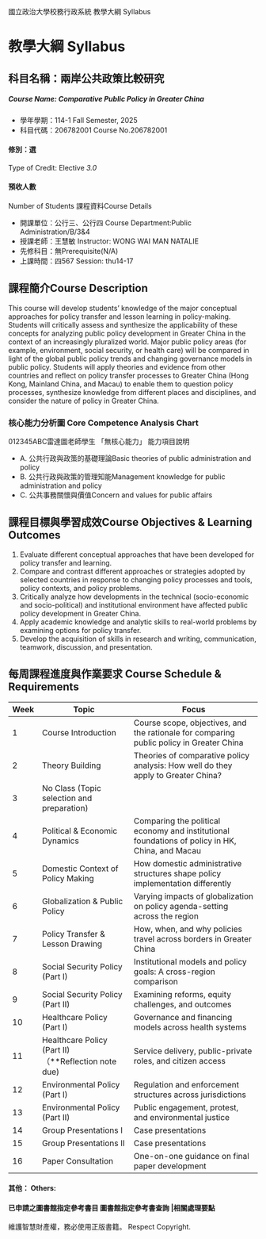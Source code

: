 國立政治大學校務行政系統 教學大綱 Syllabus
# 教學大綱 Syllabus
##  科目名稱：兩岸公共政策比較研究
#####  Course Name: Comparative Public Policy in Greater China
  * 學年學期：114-1 Fall Semester, 2025 
  * 科目代碼：206782001 Course No.206782001
#### 修別：選
Type of Credit: Elective 
_3.0_
#### 預收人數
Number of Students
課程資料Course Details
  * 開課單位：公行三、公行四 Course Department:Public Administration/B/3&4 
  * 授課老師：王慧敏 Instructor: WONG WAI MAN NATALIE 
  * 先修科目：無Prerequisite(N/A)
  * 上課時間：四567 Session: thu14-17 
##  課程簡介Course Description
This course will develop students’ knowledge of the major conceptual approaches for policy transfer and lesson learning in policy-making. Students will critically assess and synthesize the applicability of these concepts for analyzing public policy development in Greater China in the context of an increasingly pluralized world. Major public policy areas (for example, environment, social security, or health care) will be compared in light of the global public policy trends and changing governance models in public policy. Students will apply theories and evidence from other countries and reflect on policy transfer processes to Greater China (Hong Kong, Mainland China, and Macau) to enable them to question policy processes, synthesize knowledge from different places and disciplines, and consider the nature of policy in Greater China.
###  核心能力分析圖 Core Competence Analysis Chart
012345ABC雷達圖老師學生
「無核心能力」 
能力項目說明
  * A. 公共行政與政策的基礎理論Basic theories of public administration and policy
  * B. 公共行政與政策的管理知能Management knowledge for public administration and policy
  * C. 公共事務關懷與價值Concern and values for public affairs
##  課程目標與學習成效Course Objectives & Learning Outcomes 
  1. Evaluate different conceptual approaches that have been developed for policy transfer and learning. 
  2. Compare and contrast different approaches or strategies adopted by selected countries in response to changing policy processes and tools, policy contexts, and policy problems. 
  3. Critically analyze how developments in the technical (socio-economic and socio-political) and institutional environment have affected public policy development in Greater China. 
  4. Apply academic knowledge and analytic skills to real-world problems by examining options for policy transfer. 
  5. Develop the acquisition of skills in research and writing, communication, teamwork, discussion, and presentation.
##  每周課程進度與作業要求 Course Schedule & Requirements
Week |  Topic |  Focus  
---|---|---  
1 |  Course Introduction |  Course scope, objectives, and the rationale for comparing public policy in Greater China  
2 |  Theory Building |  Theories of comparative policy analysis: How well do they apply to Greater China?  
3 |  No Class (Topic selection and preparation)   
4  | Political & Economic Dynamics | Comparing the political economy and institutional foundations of policy in HK, China, and Macau  
5 |  Domestic Context of Policy Making |  How domestic administrative structures shape policy implementation differently  
6 |  Globalization & Public Policy |  Varying impacts of globalization on policy agenda-setting across the region  
7 |  Policy Transfer & Lesson Drawing |  How, when, and why policies travel across borders in Greater China  
8 |  Social Security Policy (Part I) |  Institutional models and policy goals: A cross-region comparison  
9 |  Social Security Policy (Part II) |  Examining reforms, equity challenges, and outcomes  
10 |  Healthcare Policy (Part I) |  Governance and financing models across health systems  
11 |  Healthcare Policy (Part II) （**Reflection note due) |  Service delivery, public-private roles, and citizen access  
12 |  Environmental Policy (Part I) |  Regulation and enforcement structures across jurisdictions  
13 |  Environmental Policy (Part II) |  Public engagement, protest, and environmental justice  
14 |  Group Presentations I |  Case presentations  
15 |  Group Presentations II |  Case presentations  
16 |  Paper Consultation |  One-on-one guidance on final paper development  
####  其他： Others:
####  已申請之圖書館指定參考書目  圖書館指定參考書查詢 |相關處理要點
維護智慧財產權，務必使用正版書籍。 Respect Copyright.